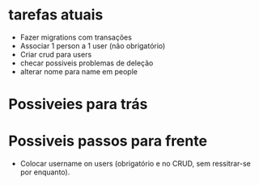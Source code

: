 # tarefas atuais

-   Fazer migrations com transações
-   Associar 1 person a 1 user (não obrigatório)
-   Criar crud para users
-   checar possiveis problemas de deleção
-   alterar nome para name em people

# Possiveies para trás

# Possiveis passos para frente

-   Colocar username on users (obrigatório e no CRUD, sem ressitrar-se por enquanto).
